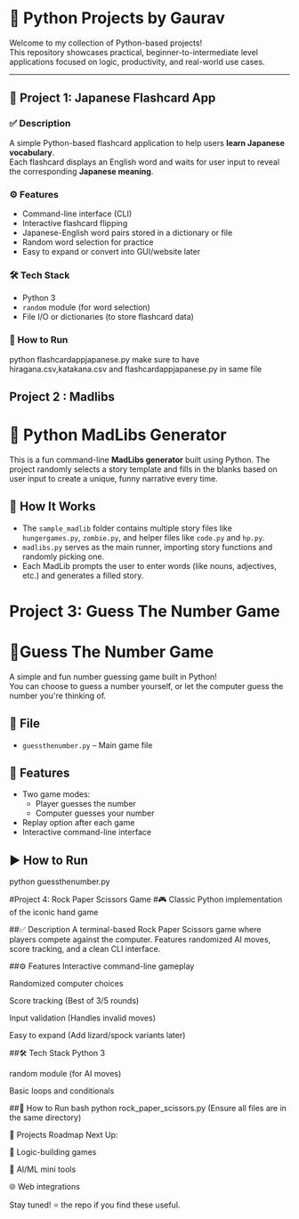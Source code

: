 # 🐍 Python Projects by Gaurav 
Welcome to my collection of Python-based projects!  
This repository showcases practical, beginner-to-intermediate level applications focused on logic, productivity, and real-world use cases.

---

## 📘 Project 1: Japanese Flashcard App

### ✅ Description
A simple Python-based flashcard application to help users **learn Japanese vocabulary**.  
Each flashcard displays an English word and waits for user input to reveal the corresponding **Japanese meaning**.

### ⚙️ Features
- Command-line interface (CLI)
- Interactive flashcard flipping
- Japanese-English word pairs stored in a dictionary or file
- Random word selection for practice
- Easy to expand or convert into GUI/website later

### 🛠️ Tech Stack
- Python 3
- `random` module (for word selection)
- File I/O or dictionaries (to store flashcard data)

### 🚀 How to Run

python flashcardappjapanese.py
make sure to have hiragana.csv,katakana.csv and flashcardappjapanese.py in same file


## Project 2 : Madlibs

# 📝 Python MadLibs Generator

This is a fun command-line **MadLibs generator** built using Python. The project randomly selects a story template and fills in the blanks based on user input to create a unique, funny narrative every time.

## 🔧 How It Works

- The `sample_madlib` folder contains multiple story files like `hungergames.py`, `zombie.py`, and helper files like `code.py` and `hp.py`.
- `madlibs.py` serves as the main runner, importing story functions and randomly picking one.
- Each MadLib prompts the user to enter words (like nouns, adjectives, etc.) and generates a filled story.

# Project 3: Guess The Number Game
# 🎯Guess The Number Game


A simple and fun number guessing game built in Python!  
You can choose to guess a number yourself, or let the computer guess the number you're thinking of.

## 📁 File

- `guessthenumber.py` – Main game file

## 🚀 Features

- Two game modes:
  - Player guesses the number
  - Computer guesses your number
- Replay option after each game
- Interactive command-line interface

## ▶️ How to Run
python guessthenumber.py


#Project 4: Rock Paper Scissors Game
#🎮 Classic Python implementation of the iconic hand game

##✅ Description
A terminal-based Rock Paper Scissors game where players compete against the computer. Features randomized AI moves, score tracking, and a clean CLI interface.

##⚙️ Features
Interactive command-line gameplay

Randomized computer choices

Score tracking (Best of 3/5 rounds)

Input validation (Handles invalid moves)

Easy to expand (Add lizard/spock variants later)

##🛠️ Tech Stack
Python 3

random module (for AI moves)

Basic loops and conditionals

##🚀 How to Run
bash
python rock_paper_scissors.py
(Ensure all files are in the same directory)

📌 Projects Roadmap
Next Up:

🧠 Logic-building games

🤖 AI/ML mini tools

🌐 Web integrations

Stay tuned! ⭐️ the repo if you find these useful.



